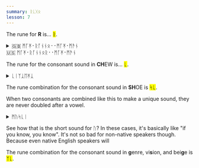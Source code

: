 ```yaml
---
summary: ᚱᚳᚷᛟ
lesson: 7
---
```


The rune for <strong>R</strong> is... <mark>ᚱ</mark>.

<details>
    <summary>🇬🇧 ᛗᚪᛡ᛫ᚱᚪᚾᚾᛟ᛫᛫ᛗᚪᛡ᛫ᛗᚫᚾ<br>🇺🇸 ᛗᚪᛡ᛫ᚱᚪᚾᚾᛟᚱ᛫᛫ᛗᚪᛡ᛫ᛗᚫᚾ</summary>
    <p>My runner, my man</p>
</details>

The rune for the consonant sound in <strong>CH</strong>EW is... <mark>ᚳ</mark>.

<details>
    <summary>ᚳᛁᛉᛣᛖᛡᛣ</summary>
    <p>cheesecake</p>
</details>

The rune combination for the consonant sound in <strong>SH</strong>OE is <mark>ᛋᚳ</mark>.

When two consonants are combined like this to make a unique sound, they are never doubled after a vowel.

<details>
    <summary>ᛗᚢᛋᚳᛁ</summary>
    <p>mushy</p>
</details>

See how that is the short sound for ᚢ? In these cases, it's basically like "if you know, you know". It's not so bad for non-native speakers though. Because even native English speakers will 

The rune combination for the consonant sound in <strong>g</strong>enre, vi<strong>s</strong>ion, and bei<strong>g</strong>e  is <mark>ᛉᚳ</mark>.
